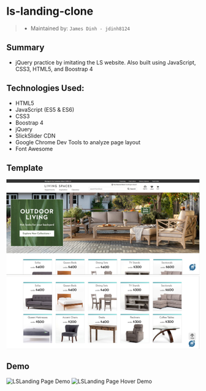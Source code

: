 # ls-landing-clone

> - Maintained by: `James Dinh - jdinh8124`

## Summary
- jQuery practice by imitating the LS website. Also built using JavaScript, CSS3, HTML5, and Boostrap 4

## Technologies Used:
- HTML5
- JavaScript (ES5 & ES6)
- CSS3
- Boostrap 4
- jQuery
- SlickSlider CDN
- Google Chrome Dev Tools to analyze page layout
- Font Awesome


## Template
![LSLanding Page](template1.PNG)
![LsLanding Hover Elements ](template2.PNG)


## Demo
![LSLanding Page Demo](demo.gif)
![LSLanding Page Hover Demo](demo2.gif)
